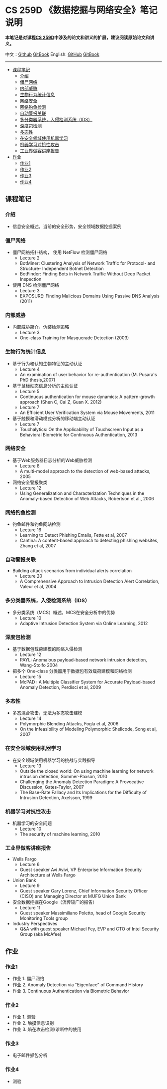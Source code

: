 # CS 259D 《数据挖掘与网络安全》笔记说明

**本笔记是对课程[CS 259D](https://web.stanford.edu/class/cs259d)中涉及的论文和讲义的扩展，建议阅读原始论文和讲义。**

中文：[Github](https://github.com/LeoTsui/CS259D_Notes_HW_cn) [GitBook](https://www.gitbook.com/book/leotsui/cs259d-notes-cn) English: [GitHub](https://github.com/LeoTsui/CS259D_Notes_HW) [GitBook](https://www.gitbook.com/book/leotsui/cs259d-notes)

---

<!-- TOC -->

- [课程笔记](#课程笔记)
    - [介绍](#介绍)
    - [僵尸网络](#僵尸网络)
    - [内部威胁](#内部威胁)
    - [生物行为统计信息](#生物行为统计信息)
    - [网络安全](#网络安全)
    - [网络钓鱼检测](#网络钓鱼检测)
    - [自动警报关联](#自动警报关联)
    - [多分类器系统，入侵检测系统（IDS）](#多分类器系统入侵检测系统ids)
    - [深度包检测](#深度包检测)
    - [多态性](#多态性)
    - [在安全领域使用机器学习](#在安全领域使用机器学习)
    - [机器学习对抗性攻击](#机器学习对抗性攻击)
    - [工业界做客讲座报告](#工业界做客讲座报告)
- [作业](#作业)
    - [作业1](#作业1)
    - [作业2](#作业2)
    - [作业3](#作业3)
    - [作业4](#作业4)

<!-- /TOC -->

## 课程笔记

### 介绍

* 信息安全概述，当前的安全形势，安全领域数据挖掘案例

### 僵尸网络

* 僵尸网络拓扑结构， 使用 NetFlow 检测僵尸网络
    * Lecture 2
    * BotMiner: Clustering Analysis of Network Traffic for Protocol- and Structure- Independent Botnet Detection
    * BotFinder: Finding Bots in Network Traffic Without Deep Packet Inspection
* 使用 DNS 检测僵尸网络
    * Lecture 3
    * EXPOSURE: Finding Malicious Domains Using Passive DNS Analysis (2011)

### 内部威胁

* 内部威胁简介，伪装检测策略
    * Lecture 3
    * One-class Training for Masquerade Detection (2003)

### 生物行为统计信息

* 基于行为和认知生物特征的主动认证
    * Lecture 4
    * An examination of user behavior for re-authentication (M. Pusara's PhD thesis,2007)
* 基于鼠标动态信息分析的主动认证
    * Lecture 5
    * Continuous authentication for mouse dynamics: A pattern-growth approach (Shen C, Cai Z, Guan X. 2012)
    * Lecture 7
    * An Efficient User Verification System via Mouse Movements, 2011
* 基于触摸和滑动模式分析的移动端主动认证
    * Lecture 7
    * Touchalytics: On the Applicability of Touchscreen Input as a Behavioral Biometric for Continuous Authentication, 2013

### 网络安全

* 基于Web服务器日志分析的Web威胁检测
    * Lecture 8
    * A multi-model approach to the detection of web-based attacks, 2005
* 网络安全警报聚类
    * Lecture 12
    * Using Generalization and Characterization Techniques in the Anomaly-based Detection of Web Attacks, Robertson et al., 2006

### 网络钓鱼检测

* 钓鱼邮件和钓鱼网站检测
    * Lecture 16
    * Learning to Detect Phishing Emails, Fette et al, 2007
    * Cantina: A content-based approach to detecting phishing websites, Zhang et al, 2007

### 自动警报关联

* Building attack scenarios from individual alerts correlation
    * Lecture 20
    * A Comprehensive Approach to Intrusion Detection Alert Correlation, Valeur et al, 2004

### 多分类器系统，入侵检测系统（IDS）

* 多分类系统（MCS）概述，MCS在安全分析中的优势
    * Lecture 10
    * Adaptive Intrusion Detection System via Online Learning, 2012

### 深度包检测

* 基于数据包载荷建模的网络入侵检测
    * Lecture 12
    * PAYL: Anomalous payload-based network intrusion detection, Wang-Stolfo 2004
* 把多个 One-class 分类器用于数据包有效载荷建模和网络检测
    * Lecture 15
    * McPAD : A Multiple Classifier System for Accurate Payload-based Anomaly Detection, Perdisci et al, 2009

### 多态性

* 多态混合攻击，无法为多态攻击建模
    * Lecture 14
    * Polymorphic Blending Attacks, Fogla et al, 2006
    * On the Infeasibility of Modeling Polymorphic Shellcode, Song et al, 2007

### 在安全领域使用机器学习

* 在安全领域使用机器学习的挑战与实践指导
    * Lecture 13
    * Outside the closed world: On using machine learning for network intrusion detection, Sommer-Paxson, 2010
    * Challenging the Anomaly Detection Paradigm: A Provocative Discussion, Gates-Taylor, 2007
    * The Base-Rate Fallacy and Its Implications for the Difficulty of Intrusion Detection, Axelsson, 1999

### 机器学习对抗性攻击

* 机器学习的安全问题
    * Lecture 10
    * The security of machine learning, 2010

### 工业界做客讲座报告

* Wells Fargo
    * Lecture 6
    * Guest speaker Avi Avivi, VP Enterprise Information Security Architecture at Wells Fargo
* Union Bank
    * Lecture 9
    * Guest speaker Gary Lorenz, Chief Information Security Officer (CISO) and Managing Director at MUFG Union Bank
* 安全数据挖掘在Google（流传较广的报告）
    * Lecture 11
    * Guest speaker Massimiliano Poletto, head of Google Security Monitoring Tools group
* Industry Perspectives
    * Q&A with guest speaker Michael Fey, EVP and CTO of Intel Security Group (aka McAfee)

## 作业

### 作业1

* 作业 1. 僵尸网络
* 作业 2. Anomaly Detection via "Eigenface" of Command History
* 作业 3. Continuous Authentication via Biometric Behavior

### 作业2

* 作业 1. 测验
* 作业 2. 触摸信息识别
* 作业 3. 熵在攻击检测/诊断中的使用

### 作业3

* 电子邮件抓包分析

### 作业4

* 测验
